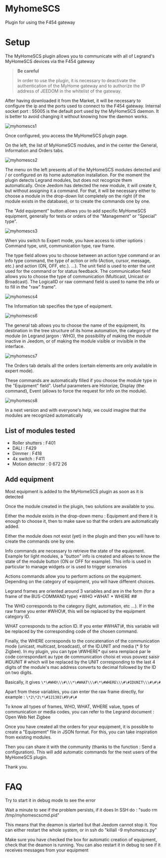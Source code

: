 # MyhomeSCS 

Plugin for using the F454 gateway

# Setup 

The MyHomeSCS plugin allows you to communicate with all of Legrand's MyHomeSCS devices via the F454 gateway

>**Be careful**
>
>In order to use the plugin, it is necessary to deactivate the authentication of the MyHome gateway and to authorize the IP address of JEEDOM in the whitelist of the gateway.

After having downloaded it from the Market, it will be necessary to configure the ip and the ports used to connect to the F454 gateway. Internal socket port : 55005 is the default port used by the MyHomeSCS daemon. It is better to avoid changing it without knowing how the daemon works.

![myhomescs1](./images/myhomescs1.png)

Once configured, you access the MyHomeSCS plugin page.

On the left, the list of MyHomeSCS modules, and in the center the General, Information and Orders tabs.

![myhomescs2](./images/myhomescs2.png)

The menu on the left presents all of the MyHomeSCS modules detected and / or configured on its home automation installation. For the moment the plugin detects Legrand modules, but does not recognize them automatically. Once Jeedom has detected the new module, it will create it, but without assigning it a command. For that, it will be necessary either to choose a module in the drop-down list completely on the right (if the module exists in the database), or to create the commands one by one.

The "Add equipment" button allows you to add specific MyHomeSCS equipment, generally for tests or orders of the "Management" or "Special" type".

![myhomescs3](./images/myhomescs3.png)

When you switch to Expert mode, you have access to other options : Command type, unit, communication type, raw frame.

The type field allows you to choose between an action type command or an info type command, the type of action or info (Action, cursor, message, etc.) and action (ON, OFF, etc.). …). The unit field is used to enter the unit used for the command or for status feedback. The communication field allows you to choose the type of communication (Multicast, Unicast or Broadcast). The LogicalID or raw command field is used to name the info or to fill in the "raw" frame".

![myhomescs4](./images/myhomescs4.png)

The Information tab specifies the type of equipment.

![myhomescs6](./images/myhomescs6.png)

The general tab allows you to choose the name of the equipment, its destination in the tree structure of its home automation, the category of the module (in Legrand jargon : WHO), the possibility of making the module inactive in Jeedom, or of making the module visible or invisible in the interface.

![myhomescs7](./images/myhomescs7.png)

The Orders tab details all the orders (certain elements are only available in expert mode).

These commands are automatically filled if you choose the module type in the "Equipment" field". Useful parameters are Historize, Display (the command), Event (allows to force the request for info on the module).

![myhomescs8](./images/myhomescs8.png)

In a next version and with everyone's help, we could imagine that the modules are recognized automatically

## List of modules tested 

- Roller shutters : F401
- DALI : F429
- Dimmer : F418
- 4x switch : F411
- Motion detector : 0 672 26

## Add equipment 

Most equipment is added to the MyHomeSCS plugin as soon as it is detected

Once the module created in the plugin, two solutions are available to you.

Either the module exists in the drop-down menu : Equipment and there it is enough to choose it, then to make save so that the orders are automatically added.

Either the module does not exist (yet) in the plugin and then you will have to create the commands one by one.

Info commands are necessary to retrieve the state of the equipment. Example for light modules, a "button" info is created and allows to know the state of the module button (ON or OFF for example). This info is used in particular to manage widgets or is used to trigger scenarios

Actions commands allow you to perform actions on the equipment. Depending on the category of equipment, you will have different choices.

Legrand frames are oriented around 3 variables and are in the form (for a frame of the BUS-COMMAND type) \*WHO \*WHAT \* WHERE \#\#

The WHO corresponds to the category (light, automation, etc ...). If in the raw frame you enter \#WHO\\\#, this will be replaced by the equipment category ID.

WHAT corresponds to the action ID. If you enter \#WHAT\\\#, this variable will be replaced by the corresponding code of the chosen command.

Finally, the WHERE corresponds to the concatenation of the communication mode (unicast, multicast, broadcast), of the ID.UNIT and media (* 9 for Zigbee). In my plugin, you can type \\\#WHERE* qui sera remplacé par le code correspondant au type de communication choisi et vous pouvez saisir \#IDUNIT \# which will be replaced by the UNIT corresponding to the last 4 digits of the module's mac address converts to decimal followed by the ID on two digits.

Basically, it gives ``\*\#WHO\\\#\\\*\#WHAT\\\#\*\#WHERE\\\#\#IDUNIT\\\#\#\#``

Apart from these variables, you can enter the raw frame directly, for example : ``\*2\*2\*\#121301\#9\#\#``

To know all types of frames, WHO, WHAT, WHERE value, types of communication or media codes, you can refer to the Legrand document : Open Web Net Zigbee

Once you have created all the orders for your equipment, it is possible to create a "Equipment" file in JSON format. For this, you can take inspiration from existing modules.

Then you can share it with the community (thanks to the function : Send a configuration). This will add automatic commands for the next users of the MyHomeSCS plugin.

Thank you.

# FAQ 

Try to start it in debug mode to see the error

Wait a minute to see if the problem persists, if it does
In SSH do : "sudo rm /tmp/myhomescscmd.pid"

This means that the deamon is started but that Jeedom cannot
stop it. You can either restart the whole system, or in ssh
do "killall -9 myhomescs.py"

Make sure you have checked the box for automatic creation of
equipment, check that the deamon is running. You can
also restart it in debug to see if it receives messages from
your equipment

